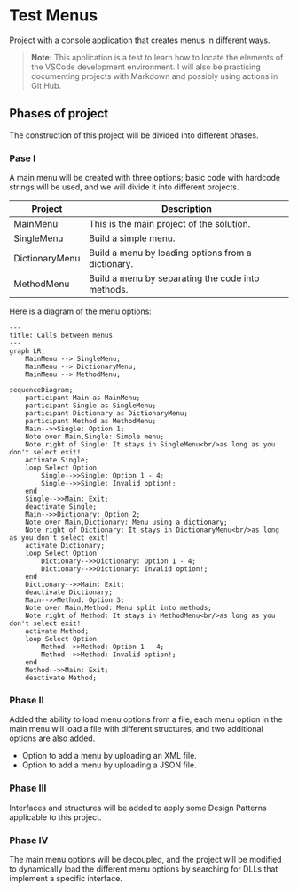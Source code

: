 # Test Menus

Project with a console application that creates menus in different ways.

> **Note:** This application is a test to learn how to locate the elements of the VSCode development environment. I will also be practising documenting projects with Markdown and possibly using actions in Git Hub.

## Phases of project

The construction of this project will be divided into different phases.

### Pase I

A main menu will be created with three options; basic code with hardcode strings will be used, and we will divide it into different projects.

| Project         | Description                                        |
|-----------------|----------------------------------------------------|
| MainMenu        | This is the main project of the solution.          |
| SingleMenu      | Build a simple menu.                               |
| DictionaryMenu  | Build a menu by loading options from a dictionary. |
| MethodMenu      | Build a menu by separating the code into methods.  |

Here is a diagram of the menu options:

```mermaid
---
title: Calls between menus
---
graph LR;
    MainMenu --> SingleMenu;
    MainMenu --> DictionaryMenu;
    MainMenu --> MethodMenu;
```

```mermaid
sequenceDiagram;
    participant Main as MainMenu;
    participant Single as SingleMenu;
    participant Dictionary as DictionaryMenu;
    participant Method as MethodMenu;
    Main-->>Single: Option 1;
    Note over Main,Single: Simple menu;
    Note right of Single: It stays in SingleMenu<br/>as long as you don't select exit!
    activate Single;
    loop Select Option
        Single-->>Single: Option 1 - 4;
        Single-->>Single: Invalid option!;
    end
    Single-->>Main: Exit;
    deactivate Single;
    Main-->>Dictionary: Option 2;
    Note over Main,Dictionary: Menu using a dictionary;
    Note right of Dictionary: It stays in DictionaryMenu<br/>as long as you don't select exit!
    activate Dictionary;
    loop Select Option
        Dictionary-->>Dictionary: Option 1 - 4;
        Dictionary-->>Dictionary: Invalid option!;
    end
    Dictionary-->>Main: Exit;
    deactivate Dictionary;
    Main-->>Method: Option 3;
    Note over Main,Method: Menu split into methods;
    Note right of Method: It stays in MethodMenu<br/>as long as you don't select exit!
    activate Method;
    loop Select Option
        Method-->>Method: Option 1 - 4;
        Method-->>Method: Invalid option!;
    end
    Method-->>Main: Exit;
    deactivate Method;
```

### Phase II

Added the ability to load menu options from a file; each menu option in the main menu will load a file with different structures, and two additional options are also added.

* Option to add a menu by uploading an XML file.
* Option to add a menu by uploading a JSON file.

### Phase III

Interfaces and structures will be added to apply some Design Patterns applicable to this project.

### Phase IV

The main menu options will be decoupled, and the project will be modified to dynamically load the different menu options by searching for DLLs that implement a specific interface.
